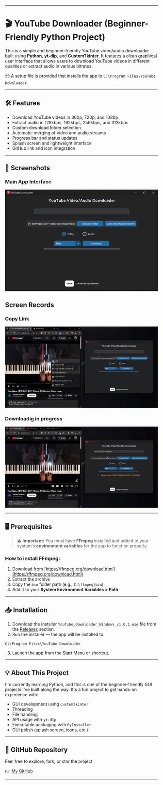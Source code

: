 
---

# 🎬 YouTube Downloader (Beginner-Friendly Python Project)

This is a simple and beginner-friendly YouTube video/audio downloader built using **Python**, **yt-dlp**, and **CustomTkinter**. It features a clean graphical user interface that allows users to download YouTube videos in different qualities or extract audio in various bitrates.

📦 A setup file is provided that installs the app to `C:\Program Files\YouTube Downloader`.

---

## 🛠️ Features

* Download YouTube videos in 360p, 720p, and 1080p
* Extract audio in 128kbps, 192kbps, 256kbps, and 312kbps
* Custom download folder selection
* Automatic merging of video and audio streams
* Progress bar and status updates
* Splash screen and lightweight interface
* GitHub link and icon integration

---

## 📸 Screenshots

### Main App Interface
![App Screenshot](/Screenshot.png)


## Screen Records
### Copy Link
![Download GIF](preview1.gif)

### Downloadig in progress
![Downloading in progress](preview2.gif)

---

## 🖥️ Prerequisites

> **⚠️ Important:** You must have **FFmpeg** installed and added to your system's **environment variables** for the app to function properly.

### How to install FFmpeg:

1. Download from [https://ffmpeg.org/download.html](https://ffmpeg.org/download.html)
2. Extract the archive
3. Copy the `bin` folder path (e.g., `C:\ffmpeg\bin`)
4. Add it to your **System Environment Variables > Path**

---

## 📥 Installation

1. Download the installer `YouTube_Downloader_Windows_v1.0.1.exe` file from the [Releases](#) section.
2. Run the installer — the app will be installed to:

```
C:\Program Files\YouTube Downloader
```

3. Launch the app from the Start Menu or shortcut.

---

## 💡 About This Project

I'm currently learning Python, and this is one of the beginner-friendly GUI projects I've built along the way. It's a fun project to get hands-on experience with:

* GUI development using `customtkinter`
* Threading
* File handling
* API usage with `yt-dlp`
* Executable packaging with `PyInstaller`
* GUI polish (splash screen, icons, etc.)

---

## 🐙 GitHub Repository

Feel free to explore, fork, or star the project:

👉 [My GitHub](https://github.com/itsNaleeka/YT-video-downloader/)

---
